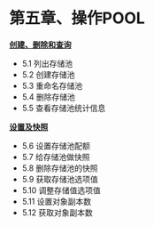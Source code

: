 # 第五章、操作POOL

[**创建、删除和查询**](5-1.md)

- 5.1 列出存储池
- 5.2 创建存储池
- 5.3 重命名存储池
- 5.4 删除存储池
- 5.5 查看存储池统计信息

[**设置及快照**](5-2.md)

- 5.6 设置存储池配额
- 5.7 给存储池做快照
- 5.8 删除存储池的快照
- 5.9 获取存储池选项值
- 5.10 调整存储值选项值
- 5.11 设置对象副本数
- 5.12 获取对象副本数
